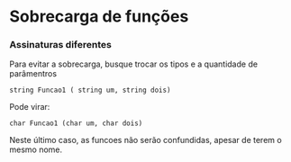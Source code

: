 # Sobrecarga de funções
### Assinaturas diferentes
Para evitar a sobrecarga, busque trocar os tipos e a quantidade de parâmentros
```
string Funcao1 ( string um, string dois)
```
Pode virar: 
```
char Funcao1 (char um, char dois)
```
Neste último caso, as funcoes não serão confundidas, apesar de terem o mesmo nome.
